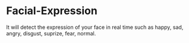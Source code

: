 # Facial-Expression
It will detect the expression of your face in real time such as happy, sad, angry, disgust, suprize, fear, normal.
